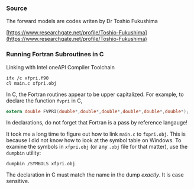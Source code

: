 ### Source

The forward models are codes writen by Dr Toshio Fukushima

[https://www.researchgate.net/profile/Toshio-Fukushima](https://www.researchgate.net/profile/Toshio-Fukushima)

### Running Fortran Subroutines in C

Linking with Intel oneAPI Compiler Toolchain
```console
ifx /c xfpri.f90
cl main.c xfpri.obj
```

In C, the Fortran routines appear to be upper capitalized.
For example, to declare the function `fvpri` in C,
```c
extern double FVPRI(double*,double*,double*,double*,double*,double*);
```
In declarations, do not forget that Fortran is a pass by reference langauge!


It took me a long time to figure out how to link `main.c` to `fxpri.obj`.
This is because I did not know how to look at the symbol table on Windows.
To examine the symbols in `xfpri.obj` (or any `.obj` file for that matter), use the `dumpbin` utility:
```console
dumpbin /SYMBOLS xfpri.obj
```
The declaration in C must match the name in the dump *exactly*.
It is case sensitive.
